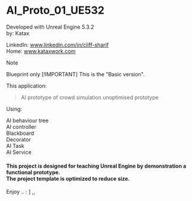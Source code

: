 # AI_Proto_01_UE532
Developed with Unreal Engine 5.3.2 <br> 
by: Katax

LinkedIn: www.linkedin.com/in/cliff-sharif<br> 
Home: www.kataxwork.com<br> 

> [!NOTE]
> Blueprint only
> [!IMPORTANT]
> This is the "Basic version".

This application:

>AI prototype of crowd simulation
>unoptimised prototype


Using:

AI behaviour tree <br>
AI controller<br>
Blackboard<br>
Decorator<br>
AI Task<br>
AI Service<br>

<h4> This project is designed for teaching Unreal Engine by demonstration a functional prototype. <br> The project template is optimized to reduce size.  </h4>



Enjoy .. : ] ,, 


